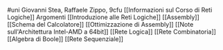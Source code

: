 #uni 
Giovanni Stea, Raffaele Zippo, 9cfu
[[Informazioni sul Corso di Reti Logiche]] 
Argomenti
[[Introduzione alle Reti Logiche]] 
[[Assembly]] 
[[Schema del Calcolatore]] 
[[Ottimizzazione di Assembly]] 
[[Note sull'Architettura Intel-AMD a 64bit]] 
[[Rete Logica]] 
[[Rete Combinatoria]] 
[[Algebra di Boole]] 
[[Rete Sequenziale]] 